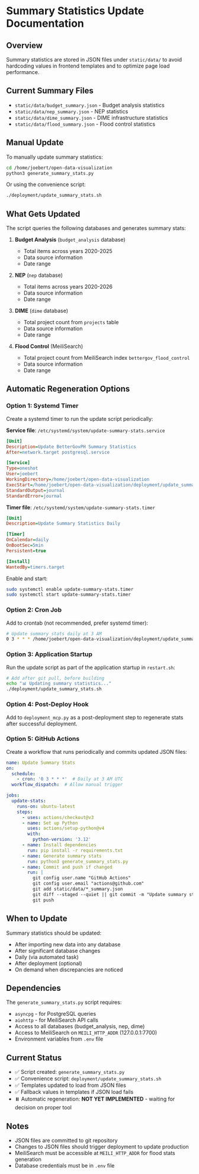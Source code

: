 # Summary Statistics Update Documentation

## Overview

Summary statistics are stored in JSON files under `static/data/` to avoid hardcoding values in frontend templates and to optimize page load performance.

## Current Summary Files

- `static/data/budget_summary.json` - Budget analysis statistics
- `static/data/nep_summary.json` - NEP statistics  
- `static/data/dime_summary.json` - DIME infrastructure statistics
- `static/data/flood_summary.json` - Flood control statistics

## Manual Update

To manually update summary statistics:

```bash
cd /home/joebert/open-data-visualization
python3 generate_summary_stats.py
```

Or using the convenience script:

```bash
./deployment/update_summary_stats.sh
```

## What Gets Updated

The script queries the following databases and generates summary stats:

1. **Budget Analysis** (`budget_analysis` database)
   - Total items across years 2020-2025
   - Data source information
   - Date range

2. **NEP** (`nep` database)
   - Total items across years 2020-2026
   - Data source information
   - Date range

3. **DIME** (`dime` database)
   - Total project count from `projects` table
   - Data source information
   - Date range

4. **Flood Control** (MeiliSearch)
   - Total project count from MeiliSearch index `bettergov_flood_control`
   - Data source information
   - Date range

## Automatic Regeneration Options

### Option 1: Systemd Timer

Create a systemd timer to run the update script periodically:

**Service file**: `/etc/systemd/system/update-summary-stats.service`
```ini
[Unit]
Description=Update BetterGovPH Summary Statistics
After=network.target postgresql.service

[Service]
Type=oneshot
User=joebert
WorkingDirectory=/home/joebert/open-data-visualization
ExecStart=/home/joebert/open-data-visualization/deployment/update_summary_stats.sh
StandardOutput=journal
StandardError=journal
```

**Timer file**: `/etc/systemd/system/update-summary-stats.timer`
```ini
[Unit]
Description=Update Summary Statistics Daily

[Timer]
OnCalendar=daily
OnBootSec=5min
Persistent=true

[Install]
WantedBy=timers.target
```

Enable and start:
```bash
sudo systemctl enable update-summary-stats.timer
sudo systemctl start update-summary-stats.timer
```

### Option 2: Cron Job

Add to crontab (not recommended, prefer systemd timer):

```bash
# Update summary stats daily at 3 AM
0 3 * * * /home/joebert/open-data-visualization/deployment/update_summary_stats.sh >> /home/joebert/open-data-visualization/logs/summary_stats.log 2>&1
```

### Option 3: Application Startup

Run the update script as part of the application startup in `restart.sh`:

```bash
# Add after git pull, before building
echo "📊 Updating summary statistics..."
./deployment/update_summary_stats.sh
```

### Option 4: Post-Deploy Hook

Add to `deployment_mcp.py` as a post-deployment step to regenerate stats after successful deployment.

### Option 5: GitHub Actions

Create a workflow that runs periodically and commits updated JSON files:

```yaml
name: Update Summary Stats
on:
  schedule:
    - cron: '0 3 * * *'  # Daily at 3 AM UTC
  workflow_dispatch:  # Allow manual trigger

jobs:
  update-stats:
    runs-on: ubuntu-latest
    steps:
      - uses: actions/checkout@v3
      - name: Set up Python
        uses: actions/setup-python@v4
        with:
          python-version: '3.12'
      - name: Install dependencies
        run: pip install -r requirements.txt
      - name: Generate summary stats
        run: python3 generate_summary_stats.py
      - name: Commit and push if changed
        run: |
          git config user.name "GitHub Actions"
          git config user.email "actions@github.com"
          git add static/data/*_summary.json
          git diff --staged --quiet || git commit -m "Update summary statistics"
          git push
```

## When to Update

Summary statistics should be updated:

- After importing new data into any database
- After significant database changes
- Daily (via automated task)
- After deployment (optional)
- On demand when discrepancies are noticed

## Dependencies

The `generate_summary_stats.py` script requires:

- `asyncpg` - for PostgreSQL queries
- `aiohttp` - for MeiliSearch API calls
- Access to all databases (budget_analysis, nep, dime)
- Access to MeiliSearch on `MEILI_HTTP_ADDR` (127.0.0.1:7700)
- Environment variables from `.env` file

## Current Status

- ✅ Script created: `generate_summary_stats.py`
- ✅ Convenience script: `deployment/update_summary_stats.sh`
- ✅ Templates updated to load from JSON files
- ✅ Fallback values in templates if JSON load fails
- ⏸️ Automatic regeneration: **NOT YET IMPLEMENTED** - waiting for decision on proper tool

## Notes

- JSON files are committed to git repository
- Changes to JSON files should trigger deployment to update production
- MeiliSearch must be accessible at `MEILI_HTTP_ADDR` for flood stats generation
- Database credentials must be in `.env` file


